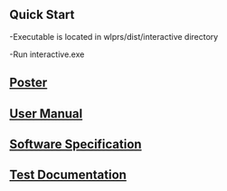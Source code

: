 ## Quick Start

-Executable is located in wlprs/dist/interactive directory

-Run interactive.exe

## [Poster](https://github.com/charlienzw/WLPRS/blob/master/Documentation/Poster.pdf)

## [User Manual](https://github.com/charlienzw/WLPRS/blob/master/Documentation/User_Manual_Final.pdf)

## [Software Specification](https://github.com/charlienzw/WLPRS/blob/master/Documentation/Software_Specification_Final.pdf)

## [Test Documentation](https://github.com/charlienzw/WLPRS/blob/master/Documentation/Final%20Test%20Documentation%20.pdf)

